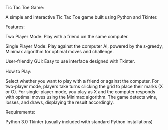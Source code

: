 Tic Tac Toe Game:

A simple and interactive Tic Tac Toe game built using Python and Tkinter.

Features:

Two Player Mode: Play with a friend on the same computer.

Single Player Mode: Play against the computer AI, powered by the ε‑greedy, Minimax algorithm for optimal moves and challenge.

User-friendly GUI: Easy to use interface designed with Tkinter.

How to Play:

Select whether you want to play with a friend or against the computer.
For two-player mode, players take turns clicking the grid to place their marks (X or O).
For single-player mode, you play as X and the computer responds with optimal moves using the Minimax algorithm.
The game detects wins, losses, and draws, displaying the result accordingly.

Requirements:

Python 3.0
Tkinter (usually included with standard Python installations)
